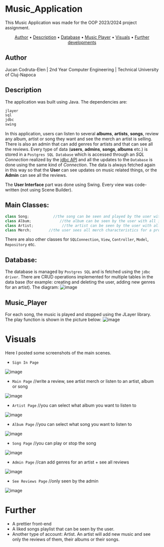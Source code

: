 # Music_Application 

This Music Application was made for the OOP 2023/2024 project assignment.

<p align="center">
  <a href="#Author">Author</a> •
  <a href="#Description">Description</a> •
  <a href="#Database">Database</a> •
  <a href="#Music_Player">Music Player</a> •
  <a href="#Visuals">Visuals</a> •
  <a href="#Further">Further developments</a>
</p>


## Author 
Jucan Codruta-Elen | 2nd Year Computer Engineering | Technical University of Cluj-Napoca

## Description
The application was built using Java. The dependencies are:
```bash
jlayer
sql
jdbc
swing
```
In this application, users can listen to several **albums**, **artists**, **songs**, review any album, artist or song they want and see the merch an artist is selling.
There is also an admin that can add genres for artists and that can see all the reviews.
Every type of data (**users**, **admins**, **songs**, **albums** etc.) is stored in a `Postgres SQL Database` which is accessed through an _SQL Connection_ realized by the [jdbc API](https://en.wikipedia.org/wiki/Java_Database_Connectivity) and all the updates to the `Database` is done using the same kind of _Connection_. The data is always fetched again in this way so that the **User** can see updates on music related things, or the **Admin** can see all the reviews.

The **User Interface** part was done using Swing. Every view was code-written (not using Scene Builder).

**Main Classes:**
-
```java
class Song;           //the song can be seen and played by the user with all its details displayed
class Album;             //the album can be seen by the user with all its songs displayed
class Artist;             //the artist can be seen by the user with all its albums and genres displayed
class Merch;        //the user sees all merch characteristics for a product
```
There are also other classes for `SQLConnection`, `View`, `Controller`, `Model`, `Repository` etc.

## Database:
The database is managed by `Postgres SQL` and is fetched using the `jdbc driver`. There are CRUD operations implemented for multiple tables in the data base (for example: creating and deleting the user, adding new genres for an artist).
The diagram:
![image](https://github.com/codruj/Music-Player-Project/blob/master/readmepoze/database.png)

## Music_Player
For each song, the music is played and stopped using the JLayer library. The play function is shown in the picture below:
![image](https://github.com/codruj/Music-Player-Project/blob/master/readmepoze/musicplayer.png)

# Visuals

Here I posted some screenshots of the main scenes.

- `Sign In Page`
  
![image](https://github.com/codruj/Music-Player-Project/blob/master/readmepoze/1SignIn.png)

- `Main Page` //write a review, see artist merch or listen to an artist, album or song
  
![image](https://github.com/codruj/Music-Player-Project/blob/master/readmepoze/2mainpage.png)

- `Artist Page` //you can select what album you want to listen to
  
![image](https://github.com/codruj/Music-Player-Project/blob/master/readmepoze/3artistpage.png)

- `Album Page` //you can select what song you want to listen to
  
![image](https://github.com/codruj/Music-Player-Project/blob/master/readmepoze/4albumpage.png)

- `Song Page` //you can play or stop the song
  
![image](https://github.com/codruj/Music-Player-Project/blob/master/readmepoze/5songpage.png)

- `Admin Page` //can add genres for an artist + see all reviews
  
![image](https://github.com/codruj/Music-Player-Project/blob/master/readmepoze/6adminmainpage.png)

- `See Reviews Page` //only seen by the admin
  
![image](https://github.com/codruj/Music-Player-Project/blob/master/readmepoze/7seereviewspage.png)

# Further

- A prettier front-end
- A liked songs playlist that can be seen by the user.
- Another type of account: Artist. An artist will add new music and see only the reviews of them, their albums or their songs.
